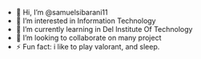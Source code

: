 - 👋 Hi, I’m @samuelsibarani11
- 👀 I’m interested in Information Technology
- 🌱 I’m currently learning in Del Institute Of Technology
- 💞️ I’m looking to collaborate on many project
- ⚡ Fun fact: i like to play valorant, and sleep.

<!---
samuelsibarani11/samuelsibarani11 is a ✨ special ✨ repository because its `README.md` (this file) appears on your GitHub profile.
You can click the Preview link to take a look at your changes.
--->
